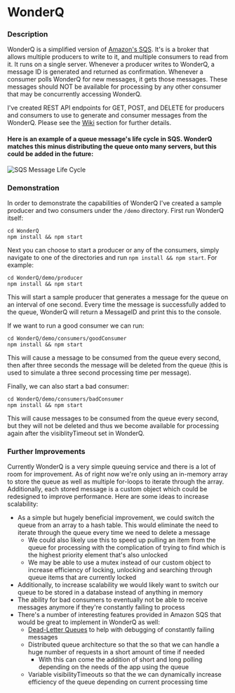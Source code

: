 # WonderQ

### Description

WonderQ is a simplified version of [Amazon's SQS](https://docs.aws.amazon.com/AWSSimpleQueueService/latest/SQSDeveloperGuide/welcome.html). It's is a broker that allows multiple producers to write to it, and multiple consumers to read from it. It runs on a single server. Whenever a producer writes to WonderQ, a message ID is generated and returned as confirmation. Whenever a consumer polls WonderQ for new messages, it gets those messages. These messages should NOT be available for processing by any other consumer that may be concurrently accessing WonderQ.

I've created REST API endpoints for GET, POST, and DELETE for producers and consumers to use to generate and consumer messages from the WonderQ. Please see the [Wiki](https://github.com/PaulWarnick21/WonderQ/wiki/WonderQ-API-Documentation) section for further details.

#### Here is an example of a queue message's life cycle in SQS. WonderQ matches this minus distributing the queue onto many servers, but this could be added in the future:

![SQS Message Life Cycle](https://docs.aws.amazon.com/AWSSimpleQueueService/latest/SQSDeveloperGuide/images/sqs-message-lifecycle-diagram.png)


### Demonstration

In order to demonstrate the capabilities of WonderQ I've created a sample producer and two consumers under the `/demo` directory. First run WonderQ itself:

```
cd WonderQ
npm install && npm start
```

Next you can choose to start a producer or any of the consumers, simply navigate to one of the directories and run `npm install && npm start`. For example:

```
cd WonderQ/demo/producer
npm install && npm start
```

This will start a sample producer that generates a message for the queue on an interval of one second. Every time the message is successfully added to the queue, WonderQ will return a MessageID and print this to the console.

If we want to run a good consumer we can run:

```
cd WonderQ/demo/consumers/goodConsumer
npm install && npm start
```

This will cause a message to be consumed from the queue every second, then after three seconds the message will be deleted from the queue (this is used to simulate a three second processing time per message).

Finally, we can also start a bad consumer:

```
cd WonderQ/demo/consumers/badConsumer
npm install && npm start
```
This will cause messages to be consumed from the queue every second, but they will not be deleted and thus we become available for processing again after the visiblityTimeout set in WonderQ.

### Further Improvements

Currently WonderQ is a very simple queuing service and there is a lot of room for improvement. As of right now we're only using an in-memory array to store the queue as well as multiple for-loops to iterate through the array. Additionally, each stored message is a custom object which could be redesigned to improve performance. Here are some ideas to increase scalability:

- As a simple but hugely beneficial improvement, we could switch the queue from an array to a hash table. This would eliminate the need to iterate through the queue every time we need to delete a message
  - We could also likely use this to speed up pulling an item from the queue for processing with the complication of trying to find which is the highest priority element that's also unlocked
  - We may be able to use a mutex instead of our custom object to increase efficiency of locking, unlocking and searching through queue items that are currently locked
- Additionally, to increase scalability we would likely want to switch our queue to be stored in a database instead of anything in memory
- The ability for bad consumers to eventually not be able to receive messages anymore if they're constantly failing to process
- There's a number of interesting features provided in Amazon SQS that would be great to implement in WonderQ as well:
  - [Dead-Letter Queues](https://docs.aws.amazon.com/AWSSimpleQueueService/latest/SQSDeveloperGuide/sqs-dead-letter-queues.html) to help with debugging of constantly failing messages
  - Distributed queue architecture so that the so that we can handle a huge number of requests in a short amount of time if needed
    - With this can come the addition of short and long polling depending on the needs of the app using the queue
  - Variable visibilityTimeouts so that the we can dynamically increase efficiency of the queue depending on current processing time
    
